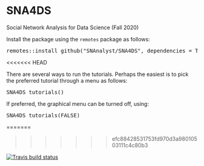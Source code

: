 # SNA4DS
Social Network Analysis for Data Science (Fall 2020)

Install the package using the <code>remotes</code> package as follows:
<div class="highlight highlight-source-r"><pre><span class="pl-e">remotes::install_github("SNAnalyst/SNA4DS", dependencies = TRUE)</span></pre></div>

<<<<<<< HEAD


There are several ways to run the tutorials. Perhaps the easiest is to pick the preferred tutorial through a menu as follows:

<div class="highlight highlight-source-r"><pre><span class="pl-e">SNA4DS_tutorials()</span></pre></div>

If preferred, the graphical menu can be turned off, using:

<div class="highlight highlight-source-r"><pre><span class="pl-e">SNA4DS_tutorials(FALSE)</span></pre></div>


=======
>>>>>>> efc88428531753fd970d3a98010503111c4c80b3
<!-- badges: start -->
[![Travis build status](https://travis-ci.com/SNAnalyst/SNA4DS.svg?branch=master)](https://travis-ci.com/SNAnalyst/SNA4DS)
<!-- badges: end -->
